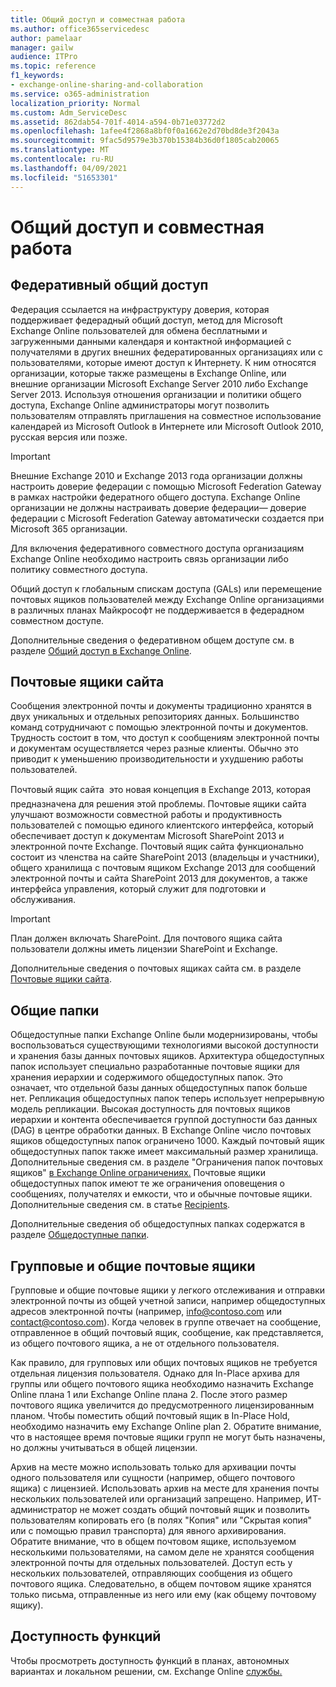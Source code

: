 ```yaml
---
title: Общий доступ и совместная работа
ms.author: office365servicedesc
author: pamelaar
manager: gailw
audience: ITPro
ms.topic: reference
f1_keywords:
- exchange-online-sharing-and-collaboration
ms.service: o365-administration
localization_priority: Normal
ms.custom: Adm_ServiceDesc
ms.assetid: 862dab54-701f-4014-a594-0b71e03772d2
ms.openlocfilehash: 1afee4f2868a8bf0f0a1662e2d70bd8de3f2043a
ms.sourcegitcommit: 9fac5d9579e3b370b15384b36d0f1805cab20065
ms.translationtype: MT
ms.contentlocale: ru-RU
ms.lasthandoff: 04/09/2021
ms.locfileid: "51653301"
---
```

# <a name="sharing-and-collaboration"></a>Общий доступ и совместная работа

## <a name="federated-sharing"></a>Федеративный общий доступ

Федерация ссылается на инфраструктуру доверия, которая поддерживает федерадный общий доступ, метод для Microsoft Exchange Online пользователей для обмена бесплатными и загруженными данными календаря и контактной информацией с получателями в других внешних федератированных организациях или с пользователями, которые имеют доступ к Интернету. К ним относятся организации, которые также размещены в Exchange Online, или внешние организации Microsoft Exchange Server 2010 либо Exchange Server 2013. Используя отношения организации и политики общего доступа, Exchange Online администраторы могут позволить пользователям отправлять приглашения на совместное использование календарей из Microsoft Outlook в Интернете или Microsoft Outlook 2010, русская версия или позже.
  
> [!IMPORTANT]
>  Внешние Exchange 2010 и Exchange 2013 года организации должны настроить доверие федерации с помощью Microsoft Federation Gateway в рамках настройки федератного общего доступа. Exchange Online организации не должны настраивать доверие федерации— доверие федерации с Microsoft Federation Gateway автоматически создается при Microsoft 365 организации. 
>
>  Для включения федеративного совместного доступа организациям Exchange Online необходимо настроить связь организации либо политику совместного доступа. 
>
>  Общий доступ к глобальным спискам доступа (GALs) или перемещение почтовых ящиков пользователей между Exchange Online организациями в различных планах Майкрософт не поддерживается в федерадном совместном доступе. 
  
Дополнительные сведения о федеративном общем доступе см. в разделе [Общий доступ в Exchange Online](/exchange/sharing/sharing).
  
## <a name="site-mailboxes"></a>Почтовые ящики сайта

Сообщения электронной почты и документы традиционно хранятся в двух уникальных и отдельных репозиториях данных. Большинство команд сотрудничают с помощью электронной почты и документов. Трудность состоит в том, что доступ к сообщениям электронной почты и документам осуществляется через разные клиенты. Обычно это приводит к уменьшению производительности и ухудшению работы пользователей.
  
Почтовый ящик сайта  это новая концепция в Exchange 2013, которая предназначена для решения этой проблемы. Почтовые ящики сайта улучшают возможности совместной работы и продуктивность пользователей с помощью единого клиентского интерфейса, который обеспечивает доступ к документам Microsoft SharePoint 2013 и электронной почте Exchange. Почтовый ящик сайта функционально состоит из членства на сайте SharePoint 2013 (владельцы и участники), общего хранилища с почтовым ящиком Exchange 2013 для сообщений электронной почты и сайта SharePoint 2013 для документов, а также интерфейса управления, который служит для подготовки и обслуживания.
  
> [!IMPORTANT]
> План должен включать SharePoint. Для почтового ящика сайта пользователи должны иметь лицензии SharePoint и Exchange. 
  
Дополнительные сведения о почтовых ящиках сайта см. в разделе [Почтовые ящики сайта](/exchange/collaboration-exo/collaboration-exo).
  
## <a name="public-folders"></a>Общие папки

Общедоступные папки Exchange Online были модернизированы, чтобы воспользоваться существующими технологиями высокой доступности и хранения базы данных почтовых ящиков. Архитектура общедоступных папок использует специально разработанные почтовые ящики для хранения иерархии и содержимого общедоступных папок. Это означает, что отдельной базы данных общедоступных папок больше нет. Репликация общедоступных папок теперь использует непрерывную модель репликации. Высокая доступность для почтовых ящиков иерархии и контента обеспечивается группой доступности баз данных (DAG) в центре обработки данных. В Exchange Online число почтовых ящиков общедоступных папок ограничено 1000. Каждый почтовый ящик общедоступных папок также имеет максимальный размер хранилища. Дополнительные сведения см. в разделе "Ограничения папок почтовых ящиков" [в Exchange Online ограничениях.](exchange-online-limits.md) Почтовые ящики общедоступных папок имеют те же ограничения оповещения о сообщениях, получателях и емкости, что и обычные почтовые ящики. Дополнительные сведения см. в статье [Recipients](recipients.md). 
  
Дополнительные сведения об общедоступных папках содержатся в разделе [Общедоступные папки](/exchange/collaboration-exo/public-folders/public-folders).
  
## <a name="group-and-shared-mailboxes"></a>Групповые и общие почтовые ящики

Групповые и общие почтовые ящики у легкого отслеживания и отправки электронной почты из общей учетной записи, например общедоступных адресов электронной почты (например, info@contoso.com или contact@contoso.com). Когда человек в группе отвечает на сообщение, отправленное в общий почтовый ящик, сообщение, как представляется, из общего почтового ящика, а не от отдельного пользователя.
  
Как правило, для групповых или общих почтовых ящиков не требуется отдельная лицензия пользователя. Однако для In-Place архива для группы или общего почтового ящика необходимо назначить Exchange Online плана 1 или Exchange Online плана 2. После этого размер почтового ящика увеличится до предусмотренного лицензированным планом. Чтобы поместить общий почтовый ящик в In-Place Hold, необходимо назначить ему Exchange Online plan 2. Обратите внимание, что в настоящее время почтовые ящики групп не могут быть назначены, но должны учитываться в общей лицензии.
  
Архив на месте можно использовать только для архивации почты одного пользователя или сущности (например, общего почтового ящика) с лицензией. Использовать архив на месте для хранения почты нескольких пользователей или организаций запрещено. Например, ИТ-администратор не может создать общий почтовый ящик и позволить пользователям копировать его (в полях "Копия" или "Скрытая копия" или с помощью правил транспорта) для явного архивирования. Обратите внимание, что в общем почтовом ящике, используемом несколькими пользователями, на самом деле не хранятся сообщения электронной почты для отдельных пользователей. Доступ есть у нескольких пользователей, отправляющих сообщения из общего почтового ящика. Следовательно, в общем почтовом ящике хранятся только письма, отправленные из него или ему (как общему почтовому ящику).
  
## <a name="feature-availability"></a>Доступность функций

Чтобы просмотреть доступность функций в планах, автономных вариантах и локальном решении, см. Exchange Online [службы.](exchange-online-service-description.md)

